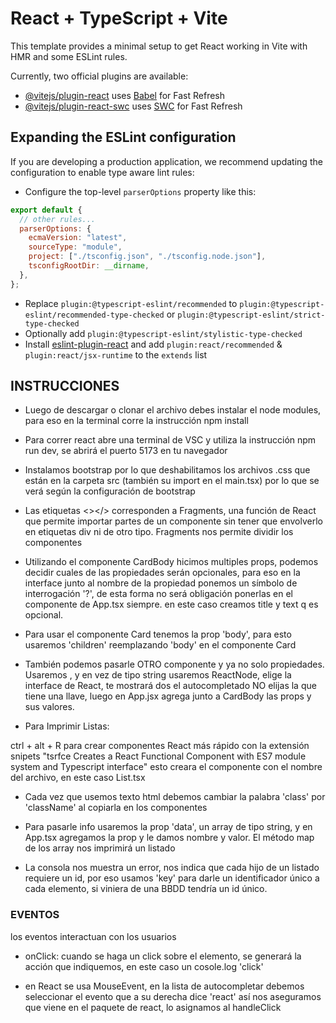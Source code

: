 # React + TypeScript + Vite

This template provides a minimal setup to get React working in Vite with HMR and some ESLint rules.

Currently, two official plugins are available:

- [@vitejs/plugin-react](https://github.com/vitejs/vite-plugin-react/blob/main/packages/plugin-react/README.md) uses [Babel](https://babeljs.io/) for Fast Refresh
- [@vitejs/plugin-react-swc](https://github.com/vitejs/vite-plugin-react-swc) uses [SWC](https://swc.rs/) for Fast Refresh

## Expanding the ESLint configuration

If you are developing a production application, we recommend updating the configuration to enable type aware lint rules:

- Configure the top-level `parserOptions` property like this:

```js
export default {
  // other rules...
  parserOptions: {
    ecmaVersion: "latest",
    sourceType: "module",
    project: ["./tsconfig.json", "./tsconfig.node.json"],
    tsconfigRootDir: __dirname,
  },
};
```

- Replace `plugin:@typescript-eslint/recommended` to `plugin:@typescript-eslint/recommended-type-checked` or `plugin:@typescript-eslint/strict-type-checked`
- Optionally add `plugin:@typescript-eslint/stylistic-type-checked`
- Install [eslint-plugin-react](https://github.com/jsx-eslint/eslint-plugin-react) and add `plugin:react/recommended` & `plugin:react/jsx-runtime` to the `extends` list

## INSTRUCCIONES

- Luego de descargar o clonar el archivo debes instalar el node modules, para eso en la terminal corre la instrucción npm install

- Para correr react abre una terminal de VSC y utiliza la instrucción npm run dev, se abrirá el puerto 5173 en tu navegador

- Instalamos bootstrap por lo que deshabilitamos los archivos .css que están en la carpeta src (también su import en el main.tsx) por lo que se verá según la configuración de bootstrap

- Las etiquetas <></> corresponden a Fragments, una función de React que permite importar partes de un componente sin tener que envolverlo en etiquetas div ni de otro tipo. Fragments nos permite dividir los componentes

- Utilizando el componente CardBody hicimos multiples props, podemos decidir cuales de las propiedades serán opcionales, para eso en la interface junto al nombre de la propiedad ponemos un símbolo de interrogación '?', de esta forma no será obligación ponerlas en el componente de App.tsx siempre. en este caso creamos title y text q es opcional.

- Para usar el componente Card tenemos la prop 'body', para esto usaremos 'children' reemplazando 'body' en el componente Card

- También podemos pasarle OTRO componente y ya no solo propiedades. Usaremos <CardBody/>, y en vez de tipo string usaremos ReactNode, elige la interface de React, te mostrará dos el autocompletado NO elijas la que tiene una llave, luego en App.jsx agrega junto a CardBody las props y sus valores.

* Para Imprimir Listas:

ctrl + alt + R para crear componentes React más rápido con la extensión snipets "tsrfce Creates a React Functional Component with ES7 module system and Typescript interface" esto creara el componente con el nombre del archivo, en este caso List.tsx

- Cada vez que usemos texto html debemos cambiar la palabra 'class' por 'className' al copiarla en los componentes

- Para pasarle info usaremos la prop 'data', un array de tipo string, y en App.tsx agregamos la prop y le damos nombre y valor. El método map de los array nos imprimirá un listado

- La consola nos muestra un error, nos indica que cada hijo de un listado requiere un id, por eso usamos 'key' para darle un identificador único a cada elemento, si viniera de una BBDD tendría un id único.

### EVENTOS

los eventos interactuan con los usuarios

- onClick: cuando se haga un click sobre el elemento, se generará la acción que indiquemos, en este caso un cosole.log 'click'

- en React se usa MouseEvent, en la lista de autocompletar debemos seleccionar el evento que a su derecha dice 'react' así nos aseguramos que viene en el paquete de react, lo asignamos al handleClick

